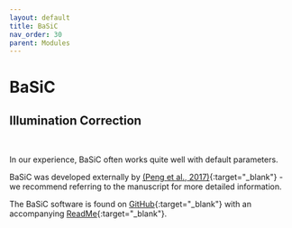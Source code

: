```yaml
---
layout: default
title: BaSiC
nav_order: 30
parent: Modules
---
```


# BaSiC
## Illumination Correction

<br>

In our experience, BaSiC often works quite well with default parameters.

BaSiC was developed externally by [(Peng et al., 2017)](https://doi.org/10.1038/ncomms14836){:target="_blank"} - we recommend referring to the manuscript for more detailed information. 

The BaSiC software is found on [GitHub](https://github.com/labsyspharm/basic-illumination){:target="_blank"} with an accompanying [ReadMe](https://github.com/labsyspharm/basic-illumination#running-as-a-docker-container){:target="_blank"}. 